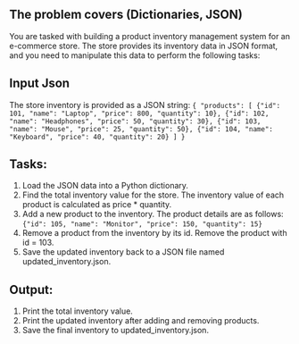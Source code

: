 ## The problem covers (Dictionaries, JSON)
You are tasked with building a product inventory management system for an e-commerce store. The store provides its inventory data in JSON format, and you need to manipulate this data to perform the following tasks:

## Input Json
The store inventory is provided as a JSON string:
`{
  "products": [
    {"id": 101, "name": "Laptop", "price": 800, "quantity": 10},
    {"id": 102, "name": "Headphones", "price": 50, "quantity": 30},
    {"id": 103, "name": "Mouse", "price": 25, "quantity": 50},
    {"id": 104, "name": "Keyboard", "price": 40, "quantity": 20}
  ]
}`

## Tasks:
1. Load the JSON data into a Python dictionary.
2. Find the total inventory value for the store. The inventory value of each product is calculated as price * quantity.
3. Add a new product to the inventory. The product details are as follows:
`{"id": 105, "name": "Monitor", "price": 150, "quantity": 15}`
4. Remove a product from the inventory by its id. Remove the product with id = 103.
5. Save the updated inventory back to a JSON file named updated_inventory.json.

## Output:
1. Print the total inventory value.
2. Print the updated inventory after adding and removing products.
3. Save the final inventory to updated_inventory.json.
